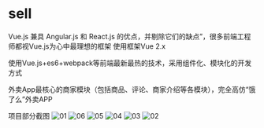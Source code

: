 # sell
Vue.js 兼具 Angular.js 和 React.js 的优点，并剔除它们的缺点”，很多前端工程师都视Vue.js为心中最理想的框架
使用框架Vue 2.x

使用Vue.js+es6+webpack等前端最新最热的技术，采用组件化、模块化的开发方式

外卖App最核心的商家模块（包括商品、评论、商家介绍等各模块），完全高仿“饿了么”外卖APP

项目部分截图
![01](https://github.com/coolfxl/sell/blob/master/src/assets/images/01.png)
![06](https://github.com/coolfxl/sell/blob/master/src/assets/images/06.jpg)
![05](https://github.com/coolfxl/sell/blob/master/src/assets/images/05.png)
![04](https://github.com/coolfxl/sell/blob/master/src/assets/images/04.png)
![03](https://github.com/coolfxl/sell/blob/master/src/assets/images/03.png)
![02](https://github.com/coolfxl/sell/blob/master/src/assets/images/02.png)
